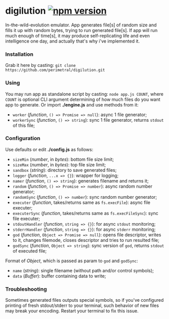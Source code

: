 # digilution [![npm version](https://badge.fury.io/js/digilution.svg)](https://badge.fury.io/js/digilution)
In-the-wild-evolution emulator. App generates file[s] of random size and fills it up with random bytes, trying to run generated file[s]. If app will run much enough of time[s], it may produce self-replicating life and even intelligence one day, and actually that's why i've implemented it.

### Installation
Grab it here by casting: `git clone https://github.com/perimetral/digilution.git`

### Using
You may run app as standalone script by casting: `node app.js COUNT`, where `COUNT` is optional CLI argument determining of how much files do you want app to generate.
Or import **./engine.js** and use methods from it:

* `worker` (*function*, `() => Promise => null`): async 1 file generator;
* `workerSync` (*function*, `() => string`): sync 1 file generator, returns `stdout` of this file;

### Configuration
Use defaults or edit **./config.js** as follows:

* `sizeMin` (*number*, in *bytes*): bottom file size limit;
* `sizeMax` (*number*, in *bytes*): top file size limit;
* `sandbox` (*string*): directory to save generated files;
* `logger` (*function*, `...x => {}`): wrapper for logging;
* `namer` (*function*, `() => string`): generates filename and returns it;
* `random` (*function*, `() => Promise => number`): async random number generator;
* `randomSync` (*function*, `() => number`): sync random number generator;
* `executer` (*function*, takes/returns same as `fs.execFile`): async file executer;
* `executerSync` (*function*, takes/returns same as `fs.execFileSync`): sync file executer;
* `stdoutHandler` (*function*, `string => {}`): for async `stdout` monitoring;
* `stderrHandler` (*function*, `string => {}`): for async `stderr` monitoring;
* `god` (*function*, `Object => Promise => null`): opens file descriptor, writes to it, changes filemode, closes descriptor and tries to run resulted file;
* `godSync` (*function*, `Object => string`): sync version of `god`, returns `stdout` of executed file;

Format of *Object*, which is passed as param to `god` and `godSync`:

* `name` (*string*): single filename (without path and/or control symbols);
* `data` (*Buffer*): buffer containing data to write;

### Troubleshooting
Sometimes generated files outputs special symbols, so if you've configured printing of fresh stdout/stderr to your terminal, such behavior of new files may break your encoding. Restart your terminal to fix this issue.
